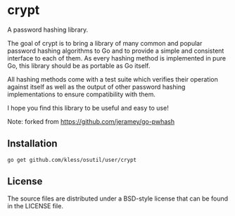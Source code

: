 crypt
=====
A password hashing library.

The goal of crypt is to bring a library of many common and popular password
hashing algorithms to Go and to provide a simple and consistent interface to
each of them. As every hashing method is implemented in pure Go, this library
should be as portable as Go itself.

All hashing methods come with a test suite which verifies their operation
against itself as well as the output of other password hashing implementations
to ensure compatibility with them.

I hope you find this library to be useful and easy to use!

Note: forked from <https://github.com/jeramey/go-pwhash>

## Installation

	go get github.com/kless/osutil/user/crypt

## License

The source files are distributed under a BSD-style license that can be found
in the LICENSE file.
